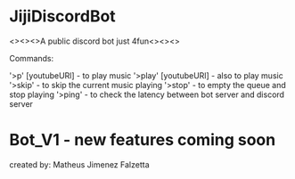 # JijiDiscordBot
<><><>A public discord bot just 4fun<><><>

Commands:

'>p' [youtubeURl] - to play music
'>play' [youtubeURl] - also to play music
'>skip' - to skip the current music playing
'>stop' - to empty the queue and stop playing
'>ping' - to check the latency between bot server and discord server

# Bot_V1 - new features coming soon

created by: Matheus Jimenez Falzetta